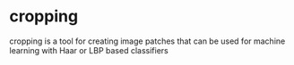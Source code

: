 # cropping
cropping is a tool for creating image patches that can be used for machine learning with Haar or LBP based classifiers

